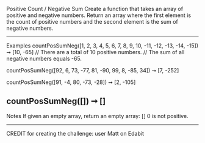 Positive Count / Negative Sum
Create a function that takes an array of positive and negative numbers. Return an array where the first element is the count of positive numbers and the second element is the sum of negative numbers.

---

Examples
countPosSumNeg([1, 2, 3, 4, 5, 6, 7, 8, 9, 10, -11, -12, -13, -14, -15]) ➞ [10, -65]
// There are a total of 10 positive numbers.
// The sum of all negative numbers equals -65.

countPosSumNeg([92, 6, 73, -77, 81, -90, 99, 8, -85, 34]) ➞ [7, -252]

countPosSumNeg([91, -4, 80, -73, -28]) ➞ [2, -105]

## countPosSumNeg([]) ➞ []

Notes
If given an empty array, return an empty array: []
0 is not positive.

---

CREDIT for creating the challenge: user Matt on Edabit

